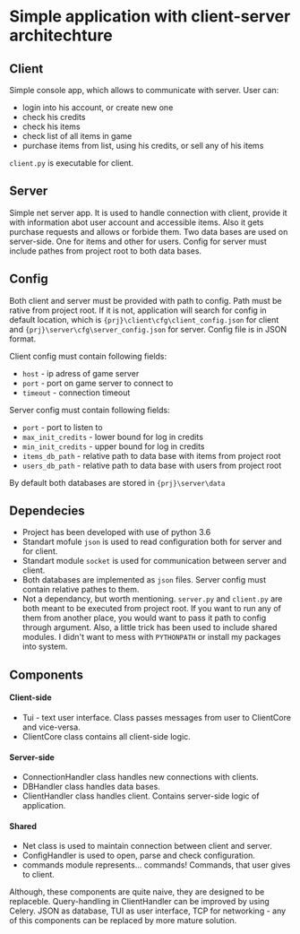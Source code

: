 # Simple application with client-server architechture

## Client
Simple console app, which allows to communicate with server. User can:
* login into his account, or create new one
* check his credits
* check his items
* check list of all items in game
* purchase items from list, using his credits, or sell any of his items

`client.py` is executable for client.

## Server
Simple net server app. It is used to handle connection with client, provide it with information abot user account and accessible items. Also it gets purchase requests and allows or forbide them. Two data bases are used on server-side. One for items and other for users. Config for server must include pathes from project root to both data bases.

## Config
Both client and server must be provided with path to config. Path must be rative from project root. If it is not, application will search for config in default location, which is `{prj}\client\cfg\client_config.json` for client and `{prj}\server\cfg\server_config.json` for server. Config file is in JSON format.

Client config must contain following fields:
* `host` - ip adress of game server
* `port` - port on game server to connect to
* `timeout` - connection timeout

Server config must contain following fields:
* `port` - port to listen to
* `max_init_credits` - lower bound for log in credits
* `min_init_credits` - upper bound for log in credits
* `items_db_path` - relative path to data base with items from project root
* `users_db_path` - relative path to data base with users from project root

By default both databases are stored in `{prj}\server\data`

## Dependecies
* Project has been developed with use of python 3.6
* Standart mofule `json` is used to read configuration both for server and for client. 
* Standart module `socket` is used for communication between server and client.
* Both databases are implemented as `json` files. Server config must contain relative pathes to them.
* Not a dependancy, but worth mentioning. `server.py` and `client.py` are both meant to be executed from project root. If you want to run any of them from another place, you would want to pass it path to config through argument. Also, a little trick has been used to include shared modules. I didn't want to mess with `PYTHONPATH` or install my packages into system.

## Components
#### Client-side
* Tui - text user interface. Class passes messages from user to ClientCore and vice-versa.
* ClientCore class contains all client-side logic.
#### Server-side
* ConnectionHandler class handles new connections with clients.
* DBHandler class handles data bases.
* ClientHandler class handles client. Contains server-side logic of application.
#### Shared
* Net class is used to maintain connection between client and server.
* ConfigHandler is used to open, parse and check configuration.
* commands module represents... commands! Commands, that user gives to client.

Although, these components are quite naive, they are designed to be replaceble. Query-handling in ClientHandler can be improved by using Celery.
JSON as database, TUI as user interface, TCP for networking - any of this components can be replaced by more mature solution.